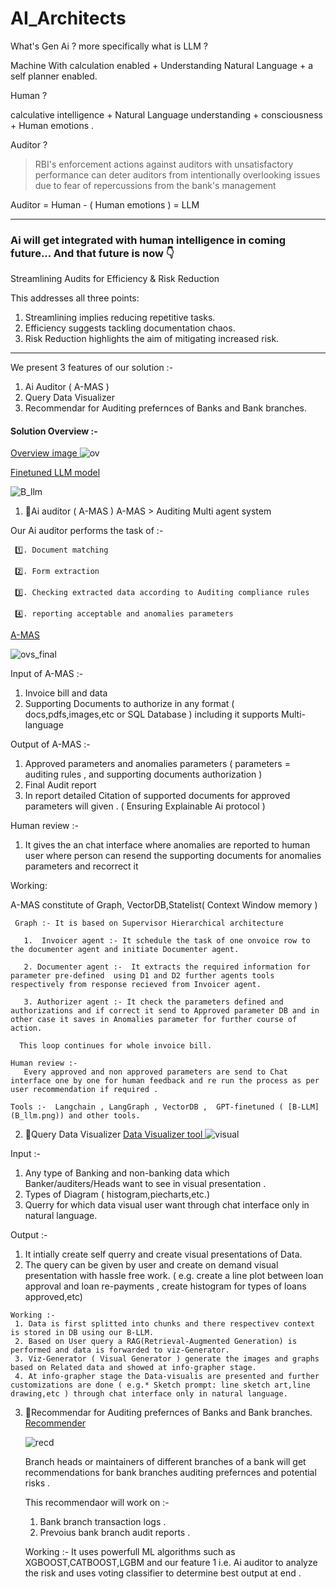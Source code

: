 # AI_Architects

What's Gen Ai ? more specifically what is LLM ?

Machine With calculation enabled + Understanding Natural Language + a self planner enabled.

Human ?

calculative intelligence + Natural Language understanding +  consciousness + Human emotions .

Auditor ?

>RBI's enforcement actions against auditors with unsatisfactory performance can deter auditors from intentionally overlooking issues due to fear of repercussions from the bank's management

Auditor = Human - ( Human emotions ) = LLM 


---
### Ai will get integrated with human intelligence in coming future... And that future is now 👇

Streamlining Audits for Efficiency & Risk Reduction

This addresses all three points:

  1. Streamlining implies reducing repetitive tasks.
  2. Efficiency suggests tackling documentation chaos.
  3. Risk Reduction highlights the aim of mitigating increased risk.

---

We present 3 features of our solution :- 
  1. Ai Auditor ( A-MAS )
  2. Query Data Visualizer
  3. Recommendar for Auditing prefernces of Banks and Bank branches.

#### Solution Overview :- 
[Overview image ](ov.png)
![ov](https://github.com/sandeshlavshetty/AI_Architects/assets/138968398/fb0a9c10-a45a-4f14-adff-91fd7eb2e001)

[Finetuned LLM model](B_llm.png)

![B_llm](https://github.com/sandeshlavshetty/AI_Architects/assets/138968398/16af02db-943d-4484-882e-bf0ac28072ad)



1.  🥇Ai auditor ( A-MAS )
   A-MAS > Auditing Multi agent system

   Our Ai auditor performs the task of :-
   
     1️⃣. Document matching
   
     2️⃣. Form extraction
   
     3️⃣. Checking extracted data according to Auditing compliance rules
   
     4️⃣. reporting acceptable and anomalies parameters

   
[A-MAS](ovs_final.png)

![ovs_final](https://github.com/sandeshlavshetty/AI_Architects/assets/138968398/d924cef7-f407-47ae-9ed9-5cd26dde5b04)


Input of A-MAS :- 
  1. Invoice bill and data
  2. Supporting Documents to authorize in any format ( docs,pdfs,images,etc or SQL Database ) including it supports Multi-language

Output of A-MAS :- 
  1. Approved parameters and anomalies parameters ( parameters = auditing rules , and supporting documents authorization )
  2. Final Audit report
  3. In report detailed Citation of supported documents for approved parameters will given . ( Ensuring Explainable Ai protocol )

Human review :- 
  1. It gives the an chat interface where anomalies are reported to human user where person can resend the supporting documents for anomalies parameters and recorrect it

Working:

   A-MAS constitute of Graph, VectorDB,Statelist( Context Window memory )

     Graph :- It is based on Supervisor Hierarchical architecture 

       1.  Invoicer agent :- It schedule the task of one onvoice row to the documenter agent and initiate Documenter agent.

       2. Documenter agent :-  It extracts the required information for parameter pre-defined  using D1 and D2 further agents tools respectively from response recieved from Invoicer agent.

       3. Authorizer agent :- It check the parameters defined and authorizations and if correct it send to Approved parameter DB and in other case it saves in Anomalies parameter for further course of action.

      This loop continues for whole invoice bill.
       
    Human review :- 
       Every approved and non approved parameters are send to Chat interface one by one for human feedback and re run the process as per user recommendation if required .

    Tools :-  Langchain , LangGraph , VectorDB ,  GPT-finetuned ( [B-LLM](B_llm.png)) and other tools.


2. 🥈Query Data Visualizer
  [ Data Visualizer tool ](visual.png)
  ![visual](https://github.com/sandeshlavshetty/AI_Architects/assets/138968398/f2c59efa-3637-45d2-82b7-5e24cdf4fb96)

  Input :- 
   1. Any type of Banking and non-banking data which Banker/auditers/Heads want to see in visual presentation .
   2. Types of Diagram ( histogram,piecharts,etc.)
   3. Querry for which data visual user want through chat interface only in natural language.

  Output :- 
   1. It intially create self querry and create visual presentations of Data.
   2. The query can be given by user  and create on demand visual presentation with hassle free work.  ( e.g. create a line plot between loan approval and loan re-payments , create histogram for types of loans approved,etc)

    Working :-
     1. Data is first splitted into chunks and there respectivev context is stored in DB using our B-LLM.
     2. Based on User query a RAG(Retrieval-Augmented Generation) is performed and data is forwarded to viz-Generator.
     3. Viz-Generator ( Visual Generator ) generate the images and graphs based on Related data and showed at info-grapher stage.
     4. At info-grapher stage the Data-visualis are presented and further customizations are done ( e.g.* Sketch prompt: line sketch art,line drawing,etc ) through chat interface only in natural language.


3. 🥉Recommendar for Auditing prefernces of Banks and Bank branches.
   [Recommender](recd.png)

   ![recd](https://github.com/sandeshlavshetty/AI_Architects/assets/138968398/93b41002-29fb-4d71-81ea-313753770e00)

   Branch heads or maintainers of different branches of a bank will get recommendations for bank branches auditing prefernces and potential risks .

   This recommendaor will work on :-
     1. Bank branch transaction logs .
     2. Prevoius bank branch audit reports .

   Working :- It uses powerfull ML algorithms such as XGBOOST,CATBOOST,LGBM and our feature 1 i.e. Ai auditor to analyze the risk and uses voting classifier to determine best output at end .

